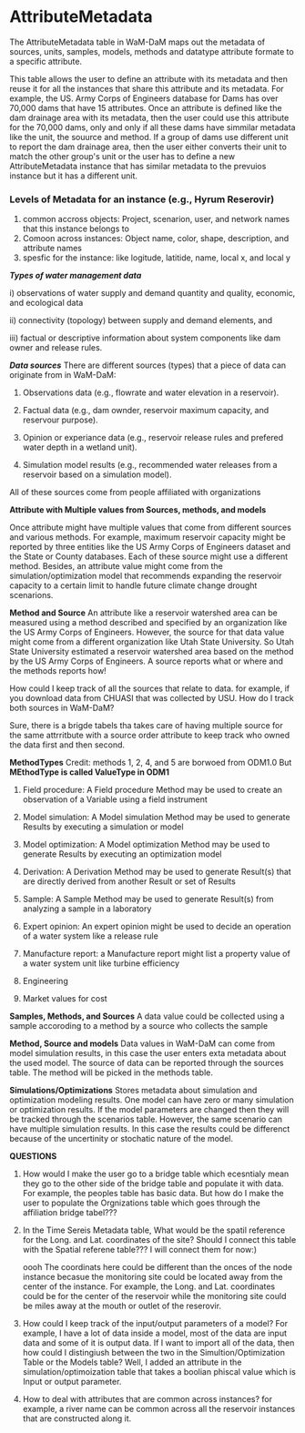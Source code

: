 AttributeMetadata
=================


The AttributeMetadata table in WaM-DaM maps out the metadata of sources, units, samples, models, methods and datatype attribute formate to a specific attribute. 

This table allows the user to define an attribute with its metadata and then reuse it for all the instances that share this attribute and its metadata. For example, the US. Army Corps of Engineers database for Dams has over 70,000 dams that have 15 attributes. Once an attribute is defined like the dam drainage area with its metadata, then the user could use this attribute for the 70,000 dams, only and only if all these dams have simmilar metadata like the unit, the souurce and method. If a group of dams use different unit to report the dam drainage area, then the user either converts their unit to match the other group's unit or the user has to define a new AttributeMetadata instance that has similar metadata to the prevuios instance but it has a different unit.  


### Levels of Metadata for an instance (e.g., Hyrum Reserovir) <p>
1. common accross objects: Project, scenarion, user, and network names that this instance belongs to 
2. Comoon across instances: Object name, color, shape, description, and attribute names 
3. spesfic for the instance: like logitude, latitide, name, local x, and local y



***Types of water management data*** <p>
i) observations of water supply and demand quantity and quality, economic, and ecological data <p>
ii) connectivity (topology) between supply and demand elements, and <p>
iii) factual or descriptive information about system components like dam owner and release rules. 

***Data sources***
There are different sources (types) that a piece of data can originate from in WaM-DaM:<p>
1. Observations data (e.g., flowrate and water elevation in a reservoir). <p>
2. Factual data (e.g., dam ownder, reservoir maximum capacity, and reservour purpose).<p>
3. Opinion or experiance data (e.g., reservoir release rules and prefered water depth in a wetland unit).<p>
4. Simulation model results (e.g., recommended water releases from a reservoir based on a simulation model).<p>

All of these sources come from people affiliated with organizations 


**Attribute with Multiple values from Sources, methods, and models**

Once attribute might have multiple values that come from different sources and various methods. For example, maximum reservoir capacity might be reported by three entities like the US Army Corps of Engineers dataset and the State or County databases. Each of these source might use a different method. Besides, an attribute value might come from the simulation/optimization model that recommends expanding the reservoir capacity to a certain limit to handle future climate change drought scenarions.  


**Method and Source**
An attribute like a reservoir watershed area can be measured using a method described and specified by an organization like the US Army Corps of Engineers. However, the source for that data value might come from a different organization like Utah State University. So Utah State University estimated a reservoir watershed area based on the method by the US Army Corps of Engineers. A source reports what or where and the methods reports how! <p>

How could I keep track of all the sources that relate to data. for example, if you download data from CHUASI that was collected by USU. How do I track both sources in WaM-DaM? <p>
Sure, there is a brigde tabels tha takes care of having multiple source for the same attrritbute with a source order attribute to keep track who owned the data first and then second.


**MethodTypes** Credit: methods 1, 2, 4, and 5 are borwoed from ODM1.0 But **MEthodType is called ValueType in ODM1**
1. Field procedure: A Field procedure Method may be used to create an observation of a Variable using a field instrument <p>
2. Model simulation: A Model simulation Method may be used to generate Results by executing a simulation or model <p>
3. Model optimization: A Model optimization Method may be used to generate Results by executing an optimization model <p>
4. Derivation: A Derivation Method may be used to generate Result(s) that are directly derived from another Result or set of Results <p>
5. Sample: A Sample Method may be used to generate Result(s) from analyzing a sample in a laboratory <p>
6. Expert opinion: An expert opinion might be used to decide an operation of a water system like a release rule <p>
7. Manufacture report: a Manufacture report might list a property value of a water system unit like turbine efficiency <p>
8. Engineering <p>
9. Market values for cost <p>




**Samples, Methods, and Sources**
A data value could be collected using a sample accoroding to a method by a source who collects the sample

**Method, Source and models**
Data values in WaM-DaM can come from model simulation results, in this case the user enters exta metadata about the used model. The source of data can be reported through the sources table. The method will be picked in the methods table.   


**Simulations/Optimizations**
Stores metadata about simulation and optimization modeling results. One model can have zero or many simulation or optimization results. If the model parameters are changed then they will be tracked through the scenarios table. However, the same scenario can have multiple simulation results. In this case the results could be differenct because of the uncertinity or stochatic nature of the model.

**QUESTIONS**

1. How would I make the user go to a bridge table which ecesntialy mean they go to the other side of the bridge table and populate it with data. For example, the peoples table has basic data. But how do I make the user to populate the Orgnizations table which goes through the affiliation bridge tabel???

2. In the Time Sereis Metadata table, What would be the spatil reference for the Long. and Lat. coordinates of the site? Should I connect this table with the Spatial referene table??? I will connect them for now:) <p>
 oooh The coordinats here could be different than the onces of the node instance becasue the monitoring site could be located away from the center of the instance. For example, the Long. and Lat. coordinates could be for the center of the reservoir while the monitoring site could be miles away at the mouth or outlet of the reserovir. <p>

3. How could I keep track of the input/output parameters of a model? For example, I have a lot of data inside a model, most of the data are input data and some of it is output data. If I want to import all of the data, then how could I distingiush between the two in the Simultion/Optimization Table or the Models table? Well, I added an attribute in the simulation/optimoization table that takes a boolian phiscal value which is Input or output parameter.

4. How to deal with attributes that are common across instances? for example, a river name can be common across all the reservoir instances that are constructed along it.

